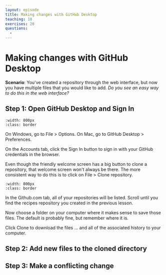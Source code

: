 ```yaml
---
layout: episode
title: Making changes with GitHub Desktop
teaching: 10
exercises: 20
questions:
  - 
---
```


# Making changes with GitHub Desktop

**Scenario**: You've created a repository through the web interface, but now you have multiple files that you would like to add. *Do you see an easy way to do this in the web interface?*

## Step 1: Open GitHub Desktop and Sign In

```{image} /img/gh-desktop-changes/desktop_welcome.jpg
:width: 800px
:class: border
```

On Windows, go to File > Options. On Mac, go to GitHub Desktop > Preferences.

On the Accounts tab, click the Sign In button to sign in with your GitHub credentials in the browser.

Even though the friendly welcome screen has a big button to clone a repository, that welcome screen won't always be there. The more consistent way to do this is to click on File > Clone repository.

```{image} /img/gh-desktop-changes/clone_repo.jpg
:width: 800px
:class: border
```

In the Github.com tab, all of your repositories will be listed. Scroll until you find the recipes repository you created in the previous lesson.

Now choose a folder on your computer where it makes sense to save those files. The default is probably fine, but remember where it is.

Click Clone to download the files ... and all of the associated history to your computer.

## Step 2: Add new files to the cloned directory

## Step 3: Make a conflicting change